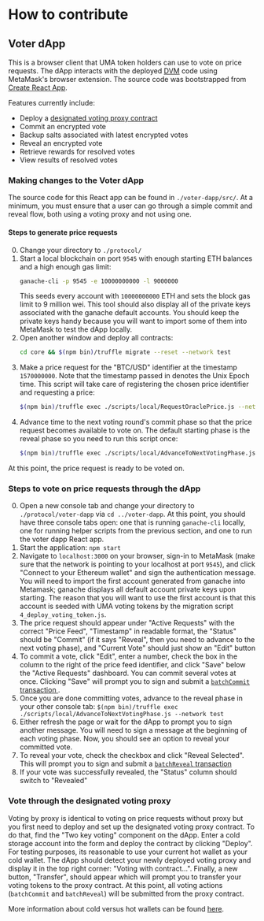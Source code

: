# How to contribute

## Voter dApp

This is a browser client that UMA token holders can use to vote on price requests. The dApp interacts with the deployed [DVM](https://docs.umaproject.org/uma/oracle/technical_architecture.html) code using MetaMask's browser extension. The source code was bootstrapped from [Create React App](https://github.com/facebook/create-react-app).

Features currently include:

- Deploy a [designated voting proxy contract](https://docs.umaproject.org/uma/oracle/voting_with_UMA_2-key_contract.html)
- Commit an encrypted vote
- Backup salts associated with latest encrypted votes
- Reveal an encrypted vote
- Retrieve rewards for resolved votes
- View results of resolved votes

### Making changes to the Voter dApp

The source code for this React app can be found in `./voter-dapp/src/`. At a minimum, you must ensure that a user can go through a simple commit and reveal flow, both using a voting proxy and not using one.

#### Steps to generate price requests

0. Change your directory to `./protocol/`
1. Start a local blockchain on port `9545` with enough starting ETH balances and a high enough gas limit:
   ```sh
   ganache-cli -p 9545 -e 10000000000 -l 9000000
   ```
   This seeds every account with `10000000000` ETH and sets the block gas limit to 9 million wei. This tool should also
   display all of the private keys associated with the ganache default accounts. You should keep the private keys handy
   because you will want to import some of them into MetaMask to test the dApp locally.
1. Open another window and deploy all contracts:
   ```sh
   cd core && $(npm bin)/truffle migrate --reset --network test
   ```
1. Make a price request for the "BTC/USD" identifier at the timestamp `1570000000`. Note that the timestamp passed in denotes the Unix Epoch time. This script will take care of registering the chosen price identifier and requesting a price:
   ```sh
   $(npm bin)/truffle exec ./scripts/local/RequestOraclePrice.js --network test --identifier BTC/USD --time 1570000000
   ```
1. Advance time to the next voting round's commit phase so that the price request becomes available to vote on. The default starting phase is the reveal phase so you need to run this script once:
   ```sh
   $(npm bin)/truffle exec ./scripts/local/AdvanceToNextVotingPhase.js --network test
   ```

At this point, the price request is ready to be voted on.

### Steps to vote on price requests through the dApp

0. Open a new console tab and change your directory to `./protocol/voter-dapp` via `cd ../voter-dapp`. At this point, you should have three console tabs open: one that is running `ganache-cli` locally, one for running helper scripts from the previous section, and one to run the voter dapp React app.
1. Start the application: `npm start`
1. Navigate to `localhost:3000` on your browser, sign-in to MetaMask (make sure that the network is pointing to your localhost at port `9545`), and click "Connect to your Ethereum wallet" and sign the authentication message. You will need to import the first account generated from ganache into Metamask; ganache displays all default account private keys upon starting. The reason that you will want to use the first account is that this account is seeded with UMA voting tokens by the migration script `4_deploy_voting_token.js`.
1. The price request should appear under "Active Requests" with the correct "Price Feed", "Timestamp" in readable format, the "Status" should be "Commit" (if it says "Reveal", then you need to advance to the next voting phase), and "Current Vote" should just show an "Edit" button
1. To commit a vote, click "Edit", enter a number, check the box in the column to the right of the price feed identifier, and click "Save" below the "Active Requests" dashboard. You can commit several votes at once. Clicking "Save" will prompt you to sign and submit a [`batchCommit` transaction ](https://docs.umaproject.org/uma/contracts/VotingInterface.html#VotingInterface-batchCommit-struct-VotingInterface-Commitment---).
1. Once you are done committing votes, advance to the reveal phase in your other console tab: `$(npm bin)/truffle exec ./scripts/local/AdvanceToNextVotingPhase.js --network test`
1. Either refresh the page or wait for the dApp to prompt you to sign another message. You will need to sign a message at the beginning of each voting phase. Now, you should see an option to reveal your committed vote.
1. To reveal your vote, check the checkbox and click "Reveal Selected". This will prompt you to sign and submit a [`batchReveal` transaction](https://docs.umaproject.org/uma/contracts/VotingInterface.html#VotingInterface-batchReveal-struct-VotingInterface-Reveal---)
1. If your vote was successfully revealed, the "Status" column should switch to "Revealed"

### Vote through the designated voting proxy

Voting by proxy is identical to voting on price requests without proxy but you first need to deploy and set up the designated voting proxy contract. To do that, find the "Two key voting" component on the dApp. Enter a cold storage account into the form and deploy the contract by clicking "Deploy". For testing purposes, its reasonable to use your current hot wallet as your cold wallet. The dApp should detect your newly deployed voting proxy and display it in the top right corner: "Voting with contract...". Finally, a new button, "Transfer", should appear which will prompt you to transfer your voting tokens to the proxy contract. At this point, all voting actions (`batchCommit` and `batchReveal`) will be submitted from the proxy contract.

More information about cold versus hot wallets can be found [here](https://docs.umaproject.org/uma/oracle/voting_with_UMA_2-key_contract.html).
